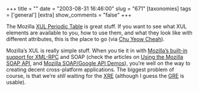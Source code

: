 +++
title = ""
date = "2003-08-31 16:46:00"
slug = "671"
[taxonomies]
tags = ['general']
[extra]
show_comments = "false"
+++

The Mozilla [XUL Periodic Table](http://www.hevanet.com/acorbin/xul/top.xul) is great stuff. If you want to see what XUL elements are available to you, how to use them, and what they look like with different attributes, this is the place to go (via [Chu Yeow Cheah](http://blog.codefront.net/archives/2003/08/31/xul_periodic_table.php)).

Mozilla’s XUL is really simple stuff. When you tie it in with [Mozilla’s built-in support for XML-RPC](http://www.mozilla.org/projects/xmlrpc/) and SOAP (check the articles on [Using the Mozilla SOAP API](http://developer.apple.com/internet/webservices/mozillasoapapi.html), and [Mozilla SOAP/Google API Demos](http://www.scottandrew.com/weblog/googleapi)), you’re well on the way to creating decent cross-platform applications. The biggest problem of course, is that we’re *still* waiting for the [XRE](http://www.xulplanet.com/aaron/notebook/mozilla/xre.html "XUL Runtime Environment") (although I guess the [GRE](http://www.mozilla.org/projects/embedding/GRE.html "Gecko Runtime Environment") is usable).
